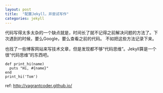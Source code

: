 ```yaml
---
layout: post
title:  "配置Jekyll，并尝试写作"
categories: jekyll
---
```

代码写得太多太杂的一个缺点就是，时间长了就不记得之前解决问题的方法了。下次遇到的时候，要么Google，要么查看之前的代码。
不如把这些方法记录下来。

也找了一些博客网站来写技术文章，但是发现都不够“代码思维”。Jekyll算是一个很“代码思维”的东西吧。


```
def print_hi(name)
  puts "Hi, #{name}"
end
print_hi('Tom')
```


ref: http://vagrantcoder.github.io/



